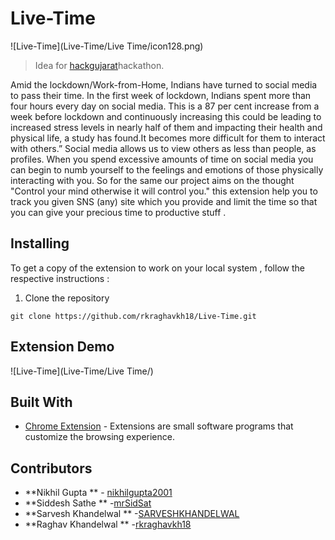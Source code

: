 # Live-Time

![Live-Time](Live-Time/Live Time/icon128.png)

>Idea for [hackgujarat](https://www.hackgujarat.com)hackathon.

Amid the lockdown/Work-from-Home, Indians have turned to social media to pass their time. In the first week of lockdown, Indians spent more than four hours every day on social media. This is a 87 per cent increase from a week before lockdown and continuously increasing this could be leading to increased stress levels in nearly half of them and impacting their health and physical life, a study has found.It becomes more difficult for them to interact with others.” Social media allows us to view others as less than people, as profiles. When you spend excessive amounts of time on social media you can begin to numb yourself to the feelings and emotions of those physically interacting with you.
So for the same our project aims on the thought "Control your mind otherwise it will control you." this extension help you to track you given SNS (any) site which you provide and limit the time so that you can give your precious time to productive stuff . 

## Installing

To get a copy of the extension to work on your local system , follow the respective instructions : 

1. Clone the repository 

```
git clone https://github.com/rkraghavkh18/Live-Time.git
```



## Extension Demo

![Live-Time](Live-Time/Live Time/)

## Built With

* [Chrome Extension](https://developer.chrome.com/extensions) - Extensions are small software programs that customize the browsing experience. 


## Contributors
* **Nikhil Gupta ** -  [nikhilgupta2001](https://github.com/nikhilgupta2001)
* **Siddesh Sathe ** -[mrSidSat](https://github.com/mrSidSat)
* **Sarvesh Khandelwal ** -[SARVESHKHANDELWAL](https://github.com/SARVESHKHANDELWAL)
* **Raghav Khandelwal ** -[rkraghavkh18](https://github.com/rkraghavkh18)




